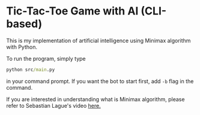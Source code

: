 # Tic-Tac-Toe Game with AI (CLI-based)

This is my implementation of artificial intelligence using Minimax algorithm with Python.

To run the program, simply type 

```cmd
python src/main.py
```

in your command prompt. If you want the bot to start first, add ```-b``` flag in the command.

If you are interested in understanding what is Minimax algorithm, please refer to Sebastian Lague's video [here.](https://www.youtube.com/watch?v=l-hh51ncgDI&ab_channel=SebastianLague)

